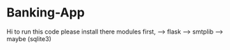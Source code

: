 # Banking-App
Hi to run this code please install there modules first,
--> flask
--> smtplib
--> maybe (sqlite3)
